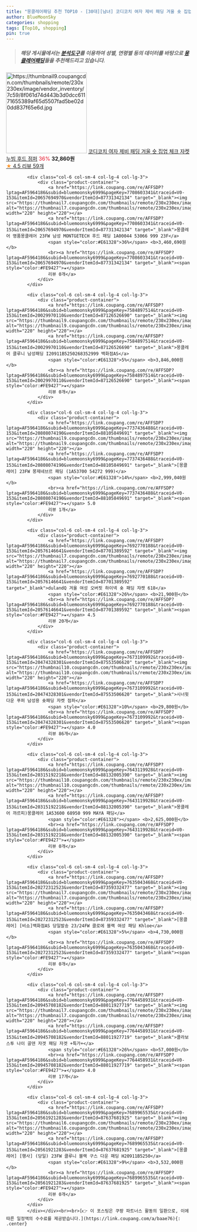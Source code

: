 ```yaml
---
title: "몽클레어패딩 추천 TOP10 - [30대][남녀] 코디코치 여자 제비 패딩 겨울 숏 집업 체크 자켓 누빔 후드 점퍼"
author: BlueMoonSky
categories: shopping
tags: [Top10, shopping]
pin: true
---
```


> ##### 해당 게시물에서는 [**분석도구**](https://itemscout.io/)를 이용하여 **성별**, **연령별** 등의 데이터를 바탕으로 [**몽클레어패딩**](https://link.coupang.com/a/baae76)들을 추천해드리고 있습니다.
<div class="container"><div class="row">
            <div class="col-6 col-sm-4 col-lg-4 col-lg-3">
                <div class="product-container">
                    <a href="https://link.coupang.com/re/AFFSDP?lptag=AF5964186&subid=bluemoonsky6999&pageKey=6997120079&traceid=V0-153&itemId=17145790622&vendorItemId=84318554253" target="_blank"><img src="https://thumbnail9.coupangcdn.com/thumbnails/remote/230x230ex/image/vendor_inventory/7c59/8f061d74d443b3d0dcc61171655389af65d5507fad5be02d0dd837f65e6d.jpg" alt="https://thumbnail9.coupangcdn.com/thumbnails/remote/230x230ex/image/vendor_inventory/7c59/8f061d74d443b3d0dcc61171655389af65d5507fad5be02d0dd837f65e6d.jpg" width="220" height="220"></a>
                    <a href="https://link.coupang.com/re/AFFSDP?lptag=AF5964186&subid=bluemoonsky6999&pageKey=6997120079&traceid=V0-153&itemId=17145790622&vendorItemId=84318554253" target="_blank">코디코치 여자 제비 패딩 겨울 숏 집업 체크 자켓 누빔 후드 점퍼</a>
                    <span style="color:#E61328">36%</span> <b>32,860원</b>
                    <br><a href="https://link.coupang.com/re/AFFSDP?lptag=AF5964186&subid=bluemoonsky6999&pageKey=6997120079&traceid=V0-153&itemId=17145790622&vendorItemId=84318554253" target="_blank"><span style="color:#FE9427">★</span> 4.5
                    리뷰 59개</a>
                </div>
            </div>
            
            <div class="col-6 col-sm-4 col-lg-4 col-lg-3">
                <div class="product-container">
                    <a href="https://link.coupang.com/re/AFFSDP?lptag=AF5964186&subid=bluemoonsky6999&pageKey=7708603341&traceid=V0-153&itemId=20657694970&vendorItemId=87731342134" target="_blank"><img src="https://thumbnail7.coupangcdn.com/thumbnails/remote/230x230ex/image/vendor_inventory/af24/9afe0fefde2832067d39332fdcfd8bc0de6be25c7cab723268850d98ec7f.jpg" alt="https://thumbnail7.coupangcdn.com/thumbnails/remote/230x230ex/image/vendor_inventory/af24/9afe0fefde2832067d39332fdcfd8bc0de6be25c7cab723268850d98ec7f.jpg" width="220" height="220"></a>
                    <a href="https://link.coupang.com/re/AFFSDP?lptag=AF5964186&subid=bluemoonsky6999&pageKey=7708603341&traceid=V0-153&itemId=20657694970&vendorItemId=87731342134" target="_blank">몽클레어 명품몽클레어 23FW 남성 MONTGETECH 후드 패딩 1A00044 53066 999 23F</a>
                    <span style="color:#E61328">36%</span> <b>3,460,690원</b>
                    <br><a href="https://link.coupang.com/re/AFFSDP?lptag=AF5964186&subid=bluemoonsky6999&pageKey=7708603341&traceid=V0-153&itemId=20657694970&vendorItemId=87731342134" target="_blank"><span style="color:#FE9427">★</span> 
                    리뷰 0개</a>
                </div>
            </div>
            
            <div class="col-6 col-sm-4 col-lg-4 col-lg-3">
                <div class="product-container">
                    <a href="https://link.coupang.com/re/AFFSDP?lptag=AF5964186&subid=bluemoonsky6999&pageKey=7584897514&traceid=V0-153&itemId=20029970110&vendorItemId=87126526690" target="_blank"><img src="https://thumbnail9.coupangcdn.com/thumbnails/remote/230x230ex/image/vendor_inventory/3835/1cd368aa3c0126f52c69f2f2c7b5983233d0b5c22c30c770445e114efa31.jpg" alt="https://thumbnail9.coupangcdn.com/thumbnails/remote/230x230ex/image/vendor_inventory/3835/1cd368aa3c0126f52c69f2f2c7b5983233d0b5c22c30c770445e114efa31.jpg" width="220" height="220"></a>
                    <a href="https://link.coupang.com/re/AFFSDP?lptag=AF5964186&subid=bluemoonsky6999&pageKey=7584897514&traceid=V0-153&itemId=20029970110&vendorItemId=87126526690" target="_blank">몽클레어 클루니 남성패딩 I20911B5250268352999 백화점AS</a>
                    <span style="color:#E61328">5%</span> <b>3,846,000원</b>
                    <br><a href="https://link.coupang.com/re/AFFSDP?lptag=AF5964186&subid=bluemoonsky6999&pageKey=7584897514&traceid=V0-153&itemId=20029970110&vendorItemId=87126526690" target="_blank"><span style="color:#FE9427">★</span> 
                    리뷰 0개</a>
                </div>
            </div>
            
            <div class="col-6 col-sm-4 col-lg-4 col-lg-3">
                <div class="product-container">
                    <a href="https://link.coupang.com/re/AFFSDP?lptag=AF5964186&subid=bluemoonsky6999&pageKey=7737436488&traceid=V0-153&itemId=20808074190&vendorItemId=88105849691" target="_blank"><img src="https://thumbnail9.coupangcdn.com/thumbnails/remote/230x230ex/image/vendor_inventory/f82a/e75362b1546703ea75540fb5f80d2124325adaa1c9ccf3f00e2dae39f328.jpg" alt="https://thumbnail9.coupangcdn.com/thumbnails/remote/230x230ex/image/vendor_inventory/f82a/e75362b1546703ea75540fb5f80d2124325adaa1c9ccf3f00e2dae39f328.jpg" width="220" height="220"></a>
                    <a href="https://link.coupang.com/re/AFFSDP?lptag=AF5964186&subid=bluemoonsky6999&pageKey=7737436488&traceid=V0-153&itemId=20808074190&vendorItemId=88105849691" target="_blank">[몽클레어] 23FW 몽제네브르 패딩 (1A53700 54272 999)</a>
                    <span style="color:#E61328">14%</span> <b>2,999,040원</b>
                    <br><a href="https://link.coupang.com/re/AFFSDP?lptag=AF5964186&subid=bluemoonsky6999&pageKey=7737436488&traceid=V0-153&itemId=20808074190&vendorItemId=88105849691" target="_blank"><span style="color:#FE9427">★</span> 5.0
                    리뷰 1개</a>
                </div>
            </div>
            
            <div class="col-6 col-sm-4 col-lg-4 col-lg-3">
                <div class="product-container">
                    <a href="https://link.coupang.com/re/AFFSDP?lptag=AF5964186&subid=bluemoonsky6999&pageKey=7692770188&traceid=V0-153&itemId=20576146641&vendorItemId=87701389592" target="_blank"><img src="https://thumbnail7.coupangcdn.com/thumbnails/remote/230x230ex/image/vendor_inventory/09e3/ef12718e470273e1325285f9307f61645c308bc0def6949169e63a651113.jpg" alt="https://thumbnail7.coupangcdn.com/thumbnails/remote/230x230ex/image/vendor_inventory/09e3/ef12718e470273e1325285f9307f61645c308bc0def6949169e63a651113.jpg" width="220" height="220"></a>
                    <a href="https://link.coupang.com/re/AFFSDP?lptag=AF5964186&subid=bluemoonsky6999&pageKey=7692770188&traceid=V0-153&itemId=20576146641&vendorItemId=87701389592" target="_blank">dulandQ 겨울 여성 오버핏 하이넥 숏 패딩 쟈켓 618</a>
                    <span style="color:#E61328">26%</span> <b>21,900원</b>
                    <br><a href="https://link.coupang.com/re/AFFSDP?lptag=AF5964186&subid=bluemoonsky6999&pageKey=7692770188&traceid=V0-153&itemId=20576146641&vendorItemId=87701389592" target="_blank"><span style="color:#FE9427">★</span> 4.5
                    리뷰 20개</a>
                </div>
            </div>
            
            <div class="col-6 col-sm-4 col-lg-4 col-lg-3">
                <div class="product-container">
                    <a href="https://link.coupang.com/re/AFFSDP?lptag=AF5964186&subid=bluemoonsky6999&pageKey=7673109992&traceid=V0-153&itemId=20474328301&vendorItemId=87553506620" target="_blank"><img src="https://thumbnail10.coupangcdn.com/thumbnails/remote/230x230ex/image/vendor_inventory/7a66/f0b685808f4b5ff63c73309ab209ac235624ccceb8540bb12472db4bfd5f.jpg" alt="https://thumbnail10.coupangcdn.com/thumbnails/remote/230x230ex/image/vendor_inventory/7a66/f0b685808f4b5ff63c73309ab209ac235624ccceb8540bb12472db4bfd5f.jpg" width="220" height="220"></a>
                    <a href="https://link.coupang.com/re/AFFSDP?lptag=AF5964186&subid=bluemoonsky6999&pageKey=7673109992&traceid=V0-153&itemId=20474328301&vendorItemId=87553506620" target="_blank">시너윗 다운 푸퍼 남성용 숏패딩 자켓 점퍼</a>
                    <span style="color:#E61328">10%</span> <b>29,800원</b>
                    <br><a href="https://link.coupang.com/re/AFFSDP?lptag=AF5964186&subid=bluemoonsky6999&pageKey=7673109992&traceid=V0-153&itemId=20474328301&vendorItemId=87553506620" target="_blank"><span style="color:#FE9427">★</span> 4.0
                    리뷰 86개</a>
                </div>
            </div>
            
            <div class="col-6 col-sm-4 col-lg-4 col-lg-3">
                <div class="product-container">
                    <a href="https://link.coupang.com/re/AFFSDP?lptag=AF5964186&subid=bluemoonsky6999&pageKey=7643119928&traceid=V0-153&itemId=20315192218&vendorItemId=88132005390" target="_blank"><img src="https://thumbnail10.coupangcdn.com/thumbnails/remote/230x230ex/image/vendor_inventory/3fd5/b1a596beff9fe14dda1776c795fa55e70d3036f202f01e05687647eaacb1.jpg" alt="https://thumbnail10.coupangcdn.com/thumbnails/remote/230x230ex/image/vendor_inventory/3fd5/b1a596beff9fe14dda1776c795fa55e70d3036f202f01e05687647eaacb1.jpg" width="220" height="220"></a>
                    <a href="https://link.coupang.com/re/AFFSDP?lptag=AF5964186&subid=bluemoonsky6999&pageKey=7643119928&traceid=V0-153&itemId=20315192218&vendorItemId=88132005390" target="_blank">몽클레어 까르피)몽클레어 1A53600 68950 999 MAYA 패딩</a>
                    <span style="color:#E61328"></span> <b>2,625,000원</b>
                    <br><a href="https://link.coupang.com/re/AFFSDP?lptag=AF5964186&subid=bluemoonsky6999&pageKey=7643119928&traceid=V0-153&itemId=20315192218&vendorItemId=88132005390" target="_blank"><span style="color:#FE9427">★</span> 
                    리뷰 0개</a>
                </div>
            </div>
            
            <div class="col-6 col-sm-4 col-lg-4 col-lg-3">
                <div class="product-container">
                    <a href="https://link.coupang.com/re/AFFSDP?lptag=AF5964186&subid=bluemoonsky6999&pageKey=7635043468&traceid=V0-153&itemId=20272312523&vendorItemId=87359332477" target="_blank"><img src="https://thumbnail7.coupangcdn.com/thumbnails/remote/230x230ex/image/vendor_inventory/72e3/d5e6bc1e416576dff795e26f720bfd4252be3f174b5f2a876a72671a5a6d.jpg" alt="https://thumbnail7.coupangcdn.com/thumbnails/remote/230x230ex/image/vendor_inventory/72e3/d5e6bc1e416576dff795e26f720bfd4252be3f174b5f2a876a72671a5a6d.jpg" width="220" height="220"></a>
                    <a href="https://link.coupang.com/re/AFFSDP?lptag=AF5964186&subid=bluemoonsky6999&pageKey=7635043468&traceid=V0-153&itemId=20272312523&vendorItemId=87359332477" target="_blank">[몽클레어] [비쇼]백화점AS 당일발송 23/24FW 클로에 블랙 여성 패딩 Khloe</a>
                    <span style="color:#E61328">5%</span> <b>4,730,000원</b>
                    <br><a href="https://link.coupang.com/re/AFFSDP?lptag=AF5964186&subid=bluemoonsky6999&pageKey=7635043468&traceid=V0-153&itemId=20272312523&vendorItemId=87359332477" target="_blank"><span style="color:#FE9427">★</span> 
                    리뷰 0개</a>
                </div>
            </div>
            
            <div class="col-6 col-sm-4 col-lg-4 col-lg-3">
                <div class="product-container">
                    <a href="https://link.coupang.com/re/AFFSDP?lptag=AF5964186&subid=bluemoonsky6999&pageKey=7764458931&traceid=V0-153&itemId=20945708182&vendorItemId=88011927719" target="_blank"><img src="https://thumbnail7.coupangcdn.com/thumbnails/remote/230x230ex/image/vendor_inventory/cab2/ff19f8502289624a89011bb7cd1d2d70890a144ead6762acfd8c8ac90621.jpg" alt="https://thumbnail7.coupangcdn.com/thumbnails/remote/230x230ex/image/vendor_inventory/cab2/ff19f8502289624a89011bb7cd1d2d70890a144ead6762acfd8c8ac90621.jpg" width="220" height="220"></a>
                    <a href="https://link.coupang.com/re/AFFSDP?lptag=AF5964186&subid=bluemoonsky6999&pageKey=7764458931&traceid=V0-153&itemId=20945708182&vendorItemId=88011927719" target="_blank">콜라보 스투 나이 골덴 자겟 패딩 자겟 +특가+</a>
                    <span style="color:#E61328">26%</span> <b>57,000원</b>
                    <br><a href="https://link.coupang.com/re/AFFSDP?lptag=AF5964186&subid=bluemoonsky6999&pageKey=7764458931&traceid=V0-153&itemId=20945708182&vendorItemId=88011927719" target="_blank"><span style="color:#FE9427">★</span> 4.0
                    리뷰 17개</a>
                </div>
            </div>
            
            <div class="col-6 col-sm-4 col-lg-4 col-lg-3">
                <div class="product-container">
                    <a href="https://link.coupang.com/re/AFFSDP?lptag=AF5964186&subid=bluemoonsky6999&pageKey=7689965535&traceid=V0-153&itemId=20561921283&vendorItemId=87637681925" target="_blank"><img src="https://thumbnail6.coupangcdn.com/thumbnails/remote/230x230ex/image/vendor_inventory/09dc/4f9dad5c78aea263510d398ef5c95daba96f978c057b73951b22ab2aae82.jpg" alt="https://thumbnail6.coupangcdn.com/thumbnails/remote/230x230ex/image/vendor_inventory/09dc/4f9dad5c78aea263510d398ef5c95daba96f978c057b73951b22ab2aae82.jpg" width="220" height="220"></a>
                    <a href="https://link.coupang.com/re/AFFSDP?lptag=AF5964186&subid=bluemoonsky6999&pageKey=7689965535&traceid=V0-153&itemId=20561921283&vendorItemId=87637681925" target="_blank">[몽클레어] [행사] (당일) 23FW 클루니 블랙 구스 다운 패딩 H20911B5250</a>
                    <span style="color:#E61328">9%</span> <b>3,532,000원</b>
                    <br><a href="https://link.coupang.com/re/AFFSDP?lptag=AF5964186&subid=bluemoonsky6999&pageKey=7689965535&traceid=V0-153&itemId=20561921283&vendorItemId=87637681925" target="_blank"><span style="color:#FE9427">★</span> 
                    리뷰 0개</a>
                </div>
            </div>
            </div></div><br><br>[👉 이 포스팅은 쿠팡 파트너스 활동의 일환으로, 이에 따른 일정액의 수수료를 제공받습니다.](https://link.coupang.com/a/baae76){: .center}
